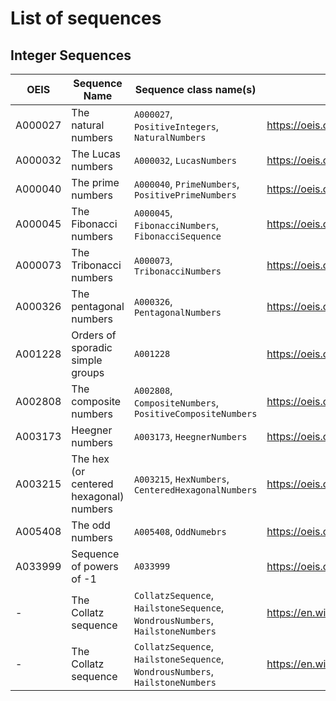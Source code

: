 # List of sequences

## Integer Sequences

| OEIS    | Sequence Name                           | Sequence class name(s)                                                        | Reference                                        |     
|---------|-----------------------------------------|-------------------------------------------------------------------------------|--------------------------------------------------|
| A000027 | The natural numbers                     | `A000027`, `PositiveIntegers`, `NaturalNumbers`                               | https://oeis.org/A000027                         |
| A000032 | The Lucas numbers                       | `A000032`, `LucasNumbers`                                                     | https://oeis.org/A000032                         |
| A000040 | The prime numbers                       | `A000040`, `PrimeNumbers`, `PositivePrimeNumbers`                             | https://oeis.org/A000040                         |
| A000045 | The Fibonacci numbers                   | `A000045`, `FibonacciNumbers`, `FibonacciSequence`                            | https://oeis.org/A000045                         |
| A000073 | The Tribonacci numbers                  | `A000073`, `TribonacciNumbers`                                                | https://oeis.org/A000073                         |
| A000326 | The pentagonal numbers                  | `A000326`, `PentagonalNumbers`                                                | https://oeis.org/A000326                         |
| A001228 | Orders of sporadic simple groups        | `A001228`                                                                     | https://oeis.org/A001228                         |
| A002808 | The composite numbers                   | `A002808`, `CompositeNumbers`, `PositiveCompositeNumbers`                     | https://oeis.org/A002808                         |
| A003173 | Heegner numbers                         | `A003173`, `HeegnerNumbers`                                                   | https://oeis.org/A003173                         |
| A003215 | The hex (or centered hexagonal) numbers | `A003215`, `HexNumbers`, `CenteredHexagonalNumbers`                           | https://oeis.org/A003215                         |
| A005408 | The odd numbers                         | `A005408`, `OddNumebrs`                                                       | https://oeis.org/A005408                         |
| A033999 | Sequence of powers of -1                | `A033999`                                                                     | https://oeis.org/A033999                         |
| -       | The Collatz sequence                    | `CollatzSequence`, `HailstoneSequence`, `WondrousNumbers`, `HailstoneNumbers` | https://en.wikipedia.org/wiki/Collatz_conjecture |
| -       | The Collatz sequence                    | `CollatzSequence`, `HailstoneSequence`, `WondrousNumbers`, `HailstoneNumbers` | https://en.wikipedia.org/wiki/Collatz_conjecture |



